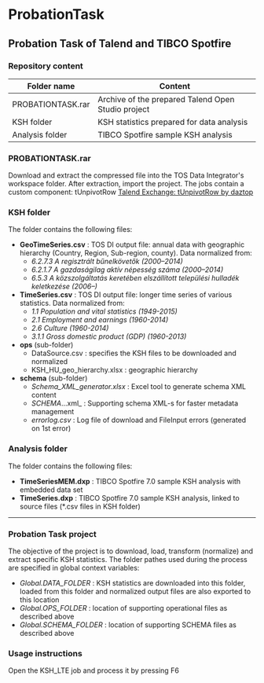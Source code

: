 # ProbationTask
## Probation Task of Talend and TIBCO Spotfire

### Repository content
Folder name | Content
----------- | -------
PROBATIONTASK.rar | Archive of the prepared Talend Open Studio project
KSH folder | KSH statistics prepared for data analysis
Analysis folder | TIBCO Spotfire sample KSH analysis

### PROBATIONTASK.rar
Download and extract the compressed file into the TOS Data Integrator's workspace folder. After extraction, import the project.
The jobs contain a custom component: tUnpivotRow [Talend Exchange: tUnpivotRow by daztop](https://exchange.talend.com/#marketplaceproductoverview:gallery=marketplace%252F1&pi=marketplace%252F1%252Fproducts%252F322%252Fitems%252F444)

### KSH folder
The folder contains the following files:
* __GeoTimeSeries.csv__ : TOS DI output file: annual data with geographic hierarchy (Country, Region, Sub-region, county). Data normalized from:
	* _6.2.7.3 A regisztrált bűnelkövetők (2000–2014)_
	* _6.2.1.7 A gazdaságilag aktív népesség száma (2000–2014)_
	* _6.5.3 A közszolgáltatás keretében elszállított települési hulladék keletkezése (2006–)_
* __TimeSeries.csv__ : TOS DI output file: longer time series of various statistics. Data normalized from:
	* _1.1 Population and vital statistics (1949-2015)_
	* _2.1 Employment and earnings (1960-2014)_
	* _2.6 Culture (1960-2014)_
	* _3.1.1 Gross domestic product (GDP) (1960-2013)_
* __ops__ (sub-folder)
	* DataSource.csv : specifies the KSH files to be downloaded and normalized
	* KSH_HU_geo_hierarchy.xlsx : geographic hierarchy
* __schema__ (sub-folder)
	* _Schema_XML_generator.xlsx_ : Excel tool to generate schema XML content
	* _SCHEMA_...xml_ : Supporting schema XML-s for faster metadata management
	* _errorlog.csv_ : Log file of download and FileInput errors (generated on 1st error)

### Analysis folder
The folder contains the following files:
* __TimeSeriesMEM.dxp__ : TIBCO Spotfire 7.0 sample KSH analysis with embedded data set
* __TimeSeries.dxp__ : TIBCO Spotfire 7.0 sample KSH analysis, linked to source files (*.csv files in KSH folder)

-----------------------------------------------------------------------------------------------------------------

### Probation Task project
The objective of the project is to download, load, transform (normalize) and extract specific KSH statistics.
The folder pathes used during the process are specified in global context variables:
* _Global.DATA_FOLDER_ : KSH statistics are downloaded into this folder, loaded from this folder and normalized output files are also exported to this location
* _Global.OPS_FOLDER_ : location of supporting operational files as described above
* _Global.SCHEMA_FOLDER_ : location of supporting SCHEMA files as described above

### Usage instructions
Open the KSH_LTE job and process it by pressing F6
